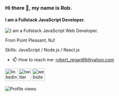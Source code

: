 ### Hi there 👋, my name is Rob.
#### I am a **Fullstack** JavaScript Developer.
![I am a **Fullstack** JavaScript Web Developer.](https://3.bp.blogspot.com/-OV7EzcTdOE0/Wj6kx-JZdmI/AAAAAAAAJws/BE9j1Sv4wFAEV4zTMO-5yXao2U20zUYMACLcBGAs/s1600/fsociety_9.gif)

From Point Pleasant, NJ!

Skills: JavaScript / Node.js / React.js 

- 📫 How to reach me: robert_regan86@yahoo.com 

[<img src='https://res.cloudinary.com/storage-b0x/image/upload/v1627859337/in_abkmgt.svg' alt='linkedin' height='40'>](https://www.linkedin.com/in/robert-regan-dev/)
[<img src='https://res.cloudinary.com/storage-b0x/image/upload/v1627859337/twit_regjhy.svg' alt='twitter' height='40'>](https://twitter.com/rob_regan_dev) 
[<img src='https://res.cloudinary.com/storage-b0x/image/upload/v1627859337/web_okzjub.svg' alt='website' height='40'>](https://robregan.dev)  

 

![Profile views](https://gpvc.arturio.dev/robregan)  
